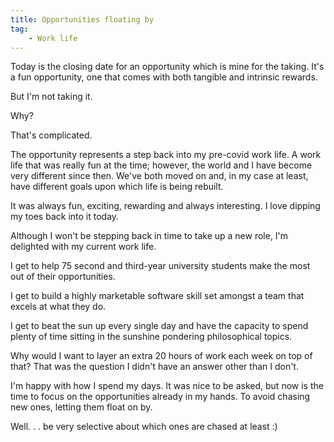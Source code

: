 ```yaml
---
title: Opportunities floating by
tag:
    - Work life
---
```


Today is the closing date for an opportunity which is mine for the taking. It's a fun opportunity, one that comes with both tangible and intrinsic rewards.

But I'm not taking it.

Why?

That's complicated.

The opportunity represents a step back into my pre-covid work life. A work life that was really fun at the time; however, the world and I have become very different since then. We've both moved on and, in my case at least, have different goals upon which life is being rebuilt.

It was always fun, exciting, rewarding and always interesting. I love dipping my toes back into it today.

Although I won't be stepping back in time to take up a new role, I'm delighted with my current work life.

I get to help 75 second and third-year university students make the most out of their opportunities.

I get to build a highly marketable software skill set amongst a team that excels at what they do.

I get to beat the sun up every single day and have the capacity to spend plenty of time sitting in the sunshine pondering philosophical topics.

Why would I want to layer an extra 20 hours of work each week on top of that? That was the question I didn't have an answer other than I don't.

I'm happy with how I spend my days. It was nice to be asked, but now is the time to focus on the opportunities already in my hands. To avoid chasing new ones, letting them float on by.

Well. . . be very selective about which ones are chased at least :)
